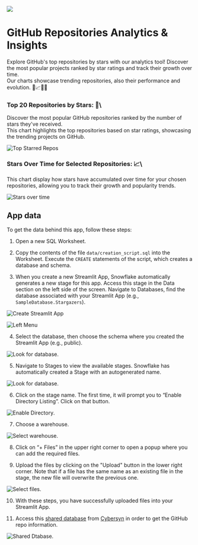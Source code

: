 ![](../shared_assets/sis-header.jpeg)

# GitHub Repositories Analytics & Insights
Explore GitHub's top repositories by stars with our analytics tool!
Discover the most popular projects ranked by star ratings and track their growth over time.\
Our charts showcase trending repositories, also their performance and evolution. 🌟📈🌐🚀

### Top 20 Repositories by Stars: 🌟\

Discover the most popular GitHub repositories ranked by the number of stars they've received.\
This chart highlights the top repositories based on star ratings, showcasing the trending projects on GitHub.

![Top Starred Repos](./assets/top_starred.png)

### Stars Over Time for Selected Repositories: 📈\

This chart display how stars have accumulated over time for your chosen repositories, allowing you to track their growth and popularity trends.

![Stars over time](./assets/stars_over_time.png)

## App data

To get the data behind this app, follow these steps:

1. Open a new SQL Worksheet.

2. Copy the contents of the file `data/creation_script.sql` into the Worksheet. Execute the `CREATE` statements of the script, which creates a database and schema.

3. When you create a new Streamlit App, Snowflake automatically generates a new stage for this app. Access this stage in the Data section on the left side of the screen. Navigate to Databases, find the database associated with your Streamlit App (e.g., `SampleDatabase.Stargazers`).

![Create Streamlit App](../shared_assets/streamlit_app.png)

![Left Menu](../shared_assets/left_menu.png)

4. Select the database, then choose the schema where you created the Streamlit App (e.g., public).

![Look for database](../shared_assets/look_for_database.png).

5. Navigate to Stages to view the available stages. Snowflake has automatically created a Stage with an autogenerated name.

![Look for database](../shared_assets/look_for_database2.png).

6. Click on the stage name. The first time, it will prompt you to “Enable Directory Listing”. Click on that button.

![Enable Directory](../shared_assets/enable_directory.png).

7. Choose a warehouse.

![Select warehouse](../shared_assets/select_warehouse.png).

8. Click on “+ Files” in the upper right corner to open a popup where you can add the required files.

9. Upload the files by clicking on the "Upload" button in the lower right corner. Note that if a file has the same name as an existing file in the stage, the new file will overwrite the previous one.

![Select files](../shared_assets/upload_file.png).

10. With these steps, you have successfully uploaded files into your Streamlit App.

11. Access this [shared database](https://app.snowflake.com/marketplace/listing/GZTSZAS2KJ3/cybersyn-github-archive) from [Cybersyn](https://www.cybersyn.com/) in order to get the GitHub repo information. 

![Shared Dtabase](../shared_assets/shared_db.png).